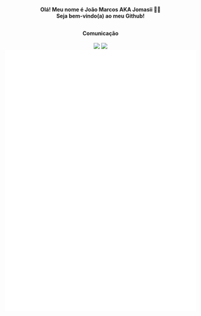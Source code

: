 <div align="center"><b>Olá! Meu nome é João Marcos AKA Jomasii 👋🏽</b> </div>
<div align="center"><b>Seja bem-vindo(a) ao meu Github!</b> </div>

##
<div align="center"><b>Comunicação</b></div>

<br>

<div align ="center">
<a [linkedin] href="https://www.linkedin.com/in/jomasii/" target="_blank"><img src="https://img.shields.io/badge/linkedin-%230077B5.svg?style=for-the-badge&logo=linkedin&logoColor=white" target="_blank"></a>
<a [gmail] href="mailto:jomasii2@gmail.com"target="_blank"><img src="https://img.shields.io/badge/Gmail-D14836?style=for-the-badge&logo=gmail&logoColor=white"
</div>

<div align="center">
<img src="/github-metrics.svg" alt="Metrics">
</div>
